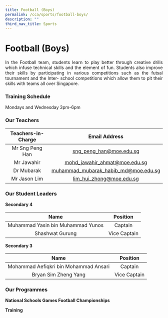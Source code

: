 ```yaml
---
title: Football (Boys)
permalink: /cca/sports/football-boys/
description: ""
third_nav_title: Sports
---
```

# Football (Boys)

<p style="text-align: justify;">In the Football team, students learn to play better through creative drills which infuse technical skills and the element of fun. Students also improve their skills by participating in various competitions such as the futsal tournament and the Inter- school competitions which allow them to pit their skills with teams all over Singapore.</p>


### Training Schedule  

Mondays and Wednesday 3pm-6pm

### Our Teachers


| Teachers-in-Charge | Email Address                        |
|:-----------------:|:---------------:|
|  Mr Sng Peng Han   |        sng_peng_han@moe.edu.sg       |
|     Mr Jawahir     |     mohd_jawahir_ahmat@moe.edu.sg    |
|      Dr Mubarak    | muhammad_mubarak_habib_md@moe.edu.sg |
|     Mr Jason Lim   |        lim_hui_zhong@moe.edu.sg      |

### Our Student Leaders

**Secondary 4**

| Name                              | Position     |
|:-----------------:|:---------------:|
| Muhammad Yasin bin Muhammad Yunos |    Captain   |
|          Shashwat Gurung          | Vice Captain |

**Secondary 3**

| Name                                  | Position     |
|:-----------------:|:---------------:|
| Mohammad Aefiqkri bin Mohammad Ansari |  Captain   |
|          Bryan Sim Zheng Yang         | Vice Captain |

### Our Programmes

**National Schools Games Football Championships**



**Training**
